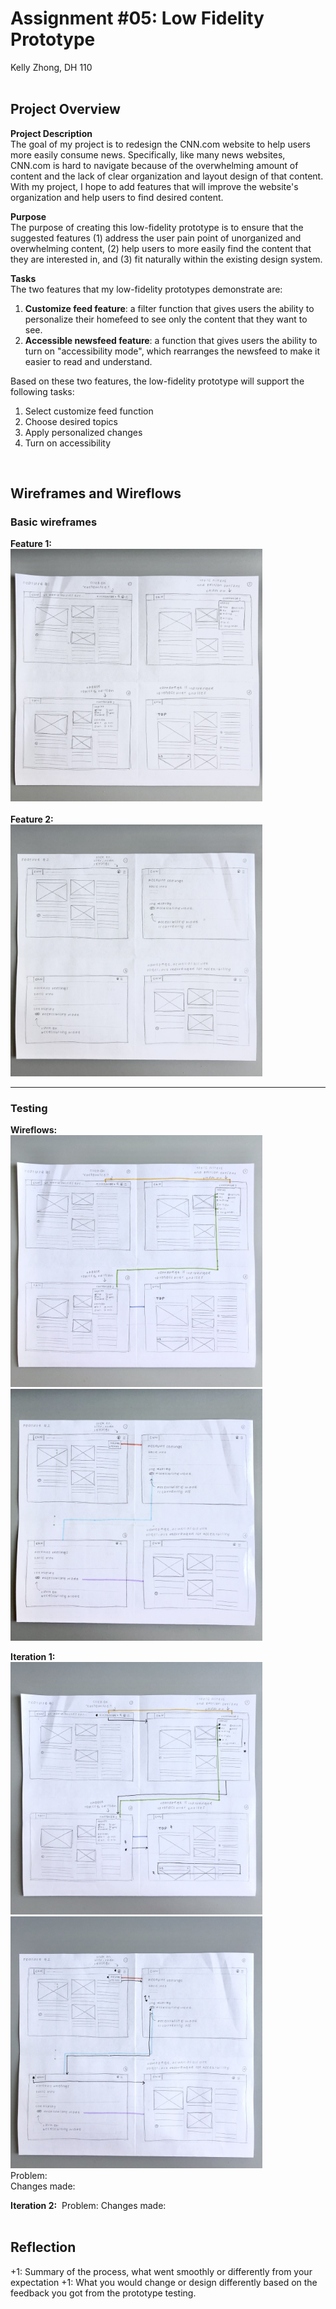 # Assignment #05: Low Fidelity Prototype
Kelly Zhong, DH 110
<br><br>

## Project Overview
**Project Description** <br>
The goal of my project is to redesign the CNN.com website to help users more easily consume news. Specifically, like many news websites, CNN.com is hard to navigate because of the overwhelming amount of content and the lack of clear organization and layout design of that content. With my project, I hope to add features that will improve the website's organization and help users to find desired content.
<br>

**Purpose** <br>
The purpose of creating this low-fidelity prototype is to ensure that the suggested features (1) address the user pain point of unorganized and overwhelming content, (2) help users to more easily find the content that they are interested in, and (3) fit naturally within the existing design system. 
<br>

**Tasks** <br>
The two features that my low-fidelity prototypes demonstrate are: 
<br> 
1. **Customize feed feature**: a filter function that gives users the ability to personalize their homefeed to see only the content that they want to see.
2. **Accessible newsfeed feature**: a function that gives users the ability to turn on "accessibility mode", which rearranges the newsfeed to make it easier to read and understand.

Based on these two features, the low-fidelity prototype will support the following tasks: 
1. Select customize feed function 
2. Choose desired topics 
3. Apply personalized changes 
4. Turn on accessibility 
<br>

## Wireframes and Wireflows
### Basic wireframes
**Feature 1:** <br>
<img src="basic1.jpg" width=80%>
<br><br>
**Feature 2:** <br>
<img src="basic2.jpg" width=80%>
<br>

****

### Testing
**Wireflows:** <br>
<img src="wf1.jpg" width=80%>
<img src="wf2.jpg" width=80%>
<br>

**Iteration 1:** <br>
<img src="it1-1.jpg" width=80%>
<img src="it1-2.jpg" width=80%>
<br>
Problem: 
<br>
Changes made:
<br>

**Iteration 2:**
<img>
Problem: 
Changes made:
<br><br>

## Reflection
+1: Summary of the process, what went smoothly or differently from your expectation
+1: What you would change or design differently based on the feedback you got from the prototype testing. 
